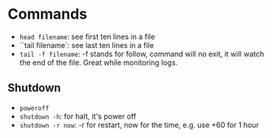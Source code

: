# Commands

- `head filename`: see first ten lines in a file
- ``tail filename`: see last ten lines in a file
- `tail -f filename`: -f stands for follow, command will no exit, it will watch the end of the file. Great while monitoring logs.

## Shutdown

- `poweroff`
- `shutdown -h`: for halt, it's power off
- `shutdown -r now`: -r for restart, now for the time, e.g. use +60 for 1 hour

